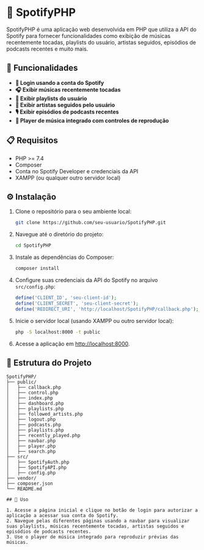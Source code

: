 # 🎵 SpotifyPHP

SpotifyPHP é uma aplicação web desenvolvida em PHP que utiliza a API do Spotify para fornecer funcionalidades como exibição de músicas recentemente tocadas, playlists do usuário, artistas seguidos, episódios de podcasts recentes e muito mais.

## 🌟 Funcionalidades

- **🔐 Login usando a conta do Spotify**
- **🎧 Exibir músicas recentemente tocadas**
- **📂 Exibir playlists do usuário**
- **🎤 Exibir artistas seguidos pelo usuário**
- **🎙️ Exibir episódios de podcasts recentes**
- **🎵 Player de música integrado com controles de reprodução**

## 📋 Requisitos

- PHP >= 7.4
- Composer
- Conta no Spotify Developer e credenciais da API
- XAMPP (ou qualquer outro servidor local)

## ⚙️ Instalação

1. Clone o repositório para o seu ambiente local:
    ```sh
    git clone https://github.com/seu-usuario/SpotifyPHP.git
    ```

2. Navegue até o diretório do projeto:
    ```sh
    cd SpotifyPHP
    ```

3. Instale as dependências do Composer:
    ```sh
    composer install
    ```

4. Configure suas credenciais da API do Spotify no arquivo `src/config.php`:
    ```php
    define('CLIENT_ID', 'seu-client-id');
    define('CLIENT_SECRET', 'seu-client-secret');
    define('REDIRECT_URI', 'http://localhost/SpotifyPHP/callback.php');
    ```

5. Inicie o servidor local (usando XAMPP ou outro servidor local):
    ```sh
    php -S localhost:8000 -t public
    ```

6. Acesse a aplicação em [http://localhost:8000](http://localhost:8000).

## 📁 Estrutura do Projeto

```plaintext
SpotifyPHP/
├── public/
│   ├── callback.php
│   ├── control.php
│   ├── index.php
│   ├── dashboard.php
│   ├── playlists.php
│   ├── followed_artists.php
│   ├── logout.php
│   ├── podcasts.php
│   ├── playlists.php
│   ├── recently_played.php
│   ├── navbar.php
│   ├── player.php
│   ├── search.php
├── src/
│   ├── SpotifyAuth.php
│   ├── SpotifyAPI.php
│   ├── config.php
├── vendor/
├── composer.json
└── README.md

## 🚀 Uso

1. Acesse a página inicial e clique no botão de login para autorizar a aplicação a acessar sua conta do Spotify.
2. Navegue pelas diferentes páginas usando a navbar para visualizar suas playlists, músicas recentemente tocadas, artistas seguidos e episódios de podcasts recentes.
3. Use o player de música integrado para reproduzir prévias das músicas.